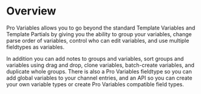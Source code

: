 <!--
    This source file is part of the open source project
    ExpressionEngine User Guide (https://github.com/ExpressionEngine/ExpressionEngine-User-Guide)

    @link      https://expressionengine.com/
    @copyright Copyright (c) 2003-2020, Packet Tide, LLC (https://packettide.com)
    @license   https://expressionengine.com/license Licensed under Apache License, Version 2.0
-->

# Overview
Pro Variables allows you to go beyond the standard Template Variables and Template Partials by giving you the ability to group your variables, change parse order of variables, control who can edit variables, and use multiple fieldtypes as variables.

In addition you can add notes to groups and variables, sort groups and variables using drag and drop, clone variables, batch-create variables, and duplicate whole groups. There is also a Pro Variables fieldtype so you can add global variables to your channel entries, and an API so you can create your own variable types or create Pro Variables compatible field types.

